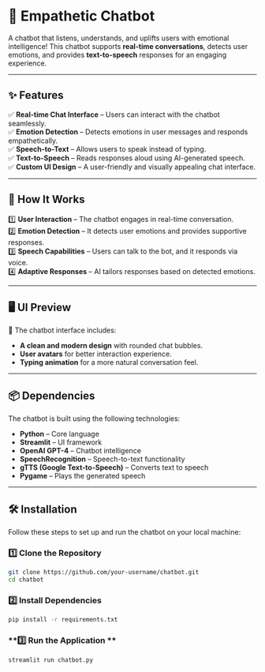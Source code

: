 # 🤖 Empathetic Chatbot  

A chatbot that listens, understands, and uplifts users with emotional intelligence! This chatbot supports **real-time conversations**, detects user emotions, and provides **text-to-speech** responses for an engaging experience.

---

## ✨ Features  

✅ **Real-time Chat Interface** – Users can interact with the chatbot seamlessly.  
✅ **Emotion Detection** – Detects emotions in user messages and responds empathetically.  
✅ **Speech-to-Text** – Allows users to speak instead of typing.  
✅ **Text-to-Speech** – Reads responses aloud using AI-generated speech.  
✅ **Custom UI Design** – A user-friendly and visually appealing chat interface.  

---

## 🚀 How It Works  

1️⃣ **User Interaction** – The chatbot engages in real-time conversation.  
2️⃣ **Emotion Detection** – It detects user emotions and provides supportive responses.  
3️⃣ **Speech Capabilities** – Users can talk to the bot, and it responds via voice.  
4️⃣ **Adaptive Responses** – AI tailors responses based on detected emotions.  

---
## 🖥️ UI Preview  

🎨 The chatbot interface includes:  
- **A clean and modern design** with rounded chat bubbles.  
- **User avatars** for better interaction experience.  
- **Typing animation** for a more natural conversation feel.  

---

## 📦 Dependencies  

The chatbot is built using the following technologies:  

- **Python** – Core language  
- **Streamlit** – UI framework  
- **OpenAI GPT-4** – Chatbot intelligence  
- **SpeechRecognition** – Speech-to-text functionality  
- **gTTS (Google Text-to-Speech)** – Converts text to speech  
- **Pygame** – Plays the generated speech  

---

## 🛠️ Installation  

Follow these steps to set up and run the chatbot on your local machine:  

### **1️⃣ Clone the Repository**  
```sh
git clone https://github.com/your-username/chatbot.git
cd chatbot
```
### **2️⃣ Install Dependencies**
```sh
pip install -r requirements.txt
```
### **3️⃣ Run the Application **
```sh
streamlit run chatbot.py
```




